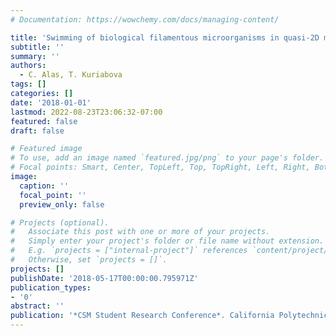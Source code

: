 ```yaml
---
# Documentation: https://wowchemy.com/docs/managing-content/

title: 'Swimming of biological filamentous microorganisms in quasi-2D membranes'
subtitle: ''
summary: ''
authors:
  - C. Alas, T. Kuriabova
tags: []
categories: []
date: '2018-01-01'
lastmod: 2022-08-23T23:06:32-07:00
featured: false
draft: false

# Featured image
# To use, add an image named `featured.jpg/png` to your page's folder.
# Focal points: Smart, Center, TopLeft, Top, TopRight, Left, Right, BottomLeft, Bottom, BottomRight.
image:
  caption: ''
  focal_point: ''
  preview_only: false

# Projects (optional).
#   Associate this post with one or more of your projects.
#   Simply enter your project's folder or file name without extension.
#   E.g. `projects = ["internal-project"]` references `content/project/deep-learning/index.md`.
#   Otherwise, set `projects = []`.
projects: []
publishDate: '2018-05-17T00:00:00.795971Z'
publication_types:
- '0'
abstract: ''
publication: '*CSM Student Research Conference*. California Polytechnic State University, San Luis Obispo, CA, USA'
---
```

